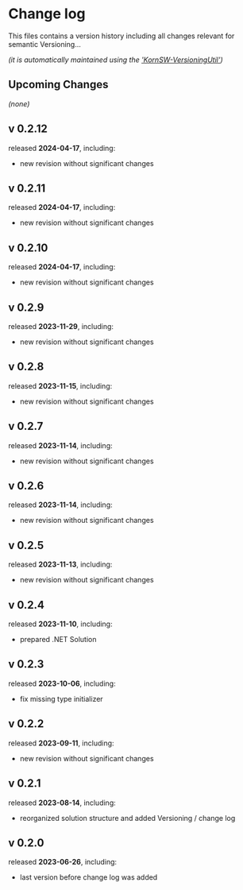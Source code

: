 # Change log
This files contains a version history including all changes relevant for semantic Versioning...

*(it is automatically maintained using the ['KornSW-VersioningUtil'](https://github.com/KornSW/VersioningUtil))*




## Upcoming Changes

*(none)*



## v 0.2.12
released **2024-04-17**, including:
 - new revision without significant changes



## v 0.2.11
released **2024-04-17**, including:
 - new revision without significant changes



## v 0.2.10
released **2024-04-17**, including:
 - new revision without significant changes



## v 0.2.9
released **2023-11-29**, including:
 - new revision without significant changes



## v 0.2.8
released **2023-11-15**, including:
 - new revision without significant changes



## v 0.2.7
released **2023-11-14**, including:
 - new revision without significant changes



## v 0.2.6
released **2023-11-14**, including:
 - new revision without significant changes



## v 0.2.5
released **2023-11-13**, including:
 - new revision without significant changes



## v 0.2.4
released **2023-11-10**, including:
 - prepared .NET Solution



## v 0.2.3
released **2023-10-06**, including:
 - fix missing type initializer



## v 0.2.2
released **2023-09-11**, including:
 - new revision without significant changes



## v 0.2.1
released **2023-08-14**, including:
 - reorganized solution structure and added Versioning / change log



## v 0.2.0
released **2023-06-26**, including:
 - last version before change log was added



